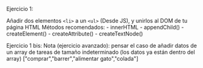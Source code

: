 Ejercicio 1:

Añadir dos elementos `<li>` a un `<ul>` (Desde JS), y unirlos al DOM de tu página HTML
    Métodos recomendados:
    - innerHTML
    - appendChild()
    - createElement()
    - createAttribute()
    - createTextNode()

Ejercicio 1 bis:
Nota (ejercicio avanzado): pensar el caso de añadir datos de un array de tareas de tamaño indeterminado (los datos ya están dentro del array)
["comprar","barrer","alimentar gato","colada"]
